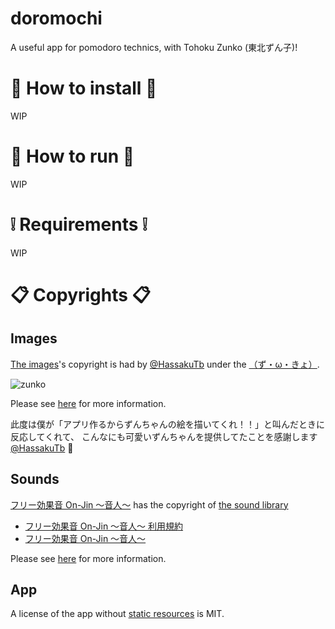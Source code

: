 # doromochi
A useful app for pomodoro technics, with Tohoku Zunko (東北ずん子)!

# :gift: How to install :gift:
WIP

# :thinking: How to run :thinking:
WIP

# :grey_exclamation: Requirements :grey_exclamation:
WIP

# :clipboard: Copyrights :clipboard:
## Images
[The images](resources/images)'s copyright
is had by [\@HassakuTb](https://twitter.com/HassakuTb)
under the [（ず・ω・きょ）](http://zunko.jp/guideline.html).

![zunko](resources/images/work_finishes.png)

Please see [here](resources/images/LICENSE.md)
for more information.

此度は僕が「アプリ作るからずんちゃんの絵を描いてくれ！！」と叫んだときに反応してくれて、
こんなにも可愛いずんちゃんを提供してたことを感謝します [\@HassakuTb](https://twitter.com/HassakuTb) :bow:

## Sounds
[フリー効果音 On-Jin ～音人～](https://on-jin.com/) has the copyright of
[the sound library](https://github.com/aiya000/eta-doromochi/blob/master/sounds)

- [フリー効果音 On-Jin ～音人～ 利用規約](https://on-jin.com/kiyaku.php)
- [フリー効果音 On-Jin ～音人～](https://on-jin.com/)

Please see [here](resources/sounds/LICENSE.md)
for more information.

## App
A license of the app without [static resources](resources) is MIT.
